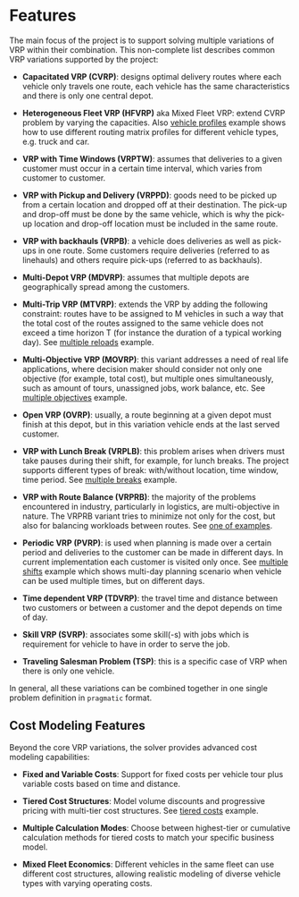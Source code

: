 # Features

The main focus of the project is to support solving multiple variations of VRP within their combination. This non-complete
list describes common VRP variations supported by the project:

 - **Capacitated VRP (CVRP)**: designs optimal delivery routes where each vehicle only travels
     one route, each vehicle has the same characteristics and there is only one central depot.

 - **Heterogeneous Fleet VRP (HFVRP)** aka Mixed Fleet VRP: extend CVRP problem by varying the capacities. Also
     [vehicle profiles](../examples/pragmatic/basics/profiles.md) example shows how to use different routing matrix
     profiles for different vehicle types, e.g. truck and car.

 - **VRP with Time Windows (VRPTW)**: assumes that deliveries to a given customer must occur in a
     certain time interval, which varies from customer to customer.

 - **VRP with Pickup and Delivery (VRPPD)**: goods need to be picked up from a certain location and
     dropped off at their destination. The pick-up and drop-off must be done by the same vehicle,
     which is why the pick-up location and drop-off location must be included in the same route.

 - **VRP with backhauls (VRPB)**: a vehicle does deliveries as well as pick-ups in one route. Some customers
     require deliveries (referred to as linehauls) and others require pick-ups (referred to as backhauls).

 - **Multi-Depot VRP (MDVRP)**: assumes that multiple depots are geographically spread among
     the customers.

 - **Multi-Trip VRP (MTVRP)**: extends the VRP by adding the following constraint: routes have to be assigned
     to M vehicles in such a way that the total cost of the routes assigned to the same vehicle does not exceed
     a time horizon T (for instance the duration of a typical working day). See [multiple reloads](../examples/pragmatic/basics/reload.md)
     example.

 - **Multi-Objective VRP (MOVRP)**: this variant addresses a need of real life applications, where decision maker
     should consider not only one objective (for example, total cost), but multiple ones simultaneously, such as
     amount of tours, unassigned jobs, work balance, etc. See [multiple objectives](../examples/pragmatic/objectives/index.md)
     example.

 - **Open VRP (OVRP)**: usually, a route beginning at a given depot must finish at this depot, but in
     this variation vehicle ends at the last served customer.

 - **VRP with Lunch Break (VRPLB)**: this problem arises when drivers must take pauses during their shift,
     for example, for lunch breaks. The project supports different types of break: with/without location, time window,
     time period. See [multiple breaks](../examples/pragmatic/basics/break.md) example.

 - **VRP with Route Balance (VRPRB)**: the majority of the problems encountered in industry, particularly in logistics,
     are multi-objective in nature. The VRPRB variant tries to minimize not only for the cost, but also for balancing
     workloads between routes.
     See [one of examples](../examples/pragmatic/objectives/objective-balance-distance.md).

 - **Periodic VRP (PVRP)**: is used when planning is made over a certain period and deliveries to the customer can be
     made in different days. In current implementation each customer is visited only once. See [multiple shifts](../examples/pragmatic/basics/multi-day.md)
     example which shows multi-day planning scenario when vehicle can be used multiple times, but on different days.

 - **Time dependent VRP (TDVRP)**: the travel time and distance between two customers or between a customer and
     the depot depends on time of day.

 - **Skill VRP (SVRP)**: associates some skill(-s) with jobs which is requirement for vehicle to have in order to serve
     the job.

 - **Traveling Salesman Problem (TSP)**: this is a specific case of VRP when there is only one vehicle.

 In general, all these variations can be combined together in one single problem definition in `pragmatic` format.

## Cost Modeling Features

Beyond the core VRP variations, the solver provides advanced cost modeling capabilities:

- **Fixed and Variable Costs**: Support for fixed costs per vehicle tour plus variable costs based on time and distance.

- **Tiered Cost Structures**: Model volume discounts and progressive pricing with multi-tier cost structures. See [tiered costs](../examples/pragmatic/basics/tiered-costs.md) example.

- **Multiple Calculation Modes**: Choose between highest-tier or cumulative calculation methods for tiered costs to match your specific business model.

- **Mixed Fleet Economics**: Different vehicles in the same fleet can use different cost structures, allowing realistic modeling of diverse vehicle types with varying operating costs.
